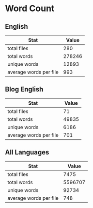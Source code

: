 # Word Count

## English

Stat | Value
---- | -----
total files | 280
total words | 278246
unique words | 12893
average words per file | 993

## Blog English

Stat | Value
---- | -----
total files | 71
total words | 49835
unique words | 6186
average words per file | 701

## All Languages

Stat | Value
---- | -----
total files | 7475
total words | 5596707
unique words | 92734
average words per file | 748
